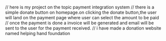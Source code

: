 // here is my project on the topic payment integration system
// there is a simple donate button on homepage.on clicking the donate button,the user will land on the payment page where user can select the amount to be paid 
// once the payment is done a invoice will be generated and email will be sent to the user for the payment received.
// i have made a donation website named helping hand foundation